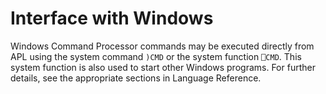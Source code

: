 # Interface with Windows

Windows Command Processor commands may be executed directly from APL using the system command `)CMD` or the system function `⎕CMD`. This system function is also used to start other Windows programs. For further details, see the appropriate sections in Language Reference.
